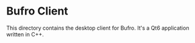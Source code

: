 # Bufro Client

This directory contains the desktop client for Bufro. It's a Qt6 application written in C++.
